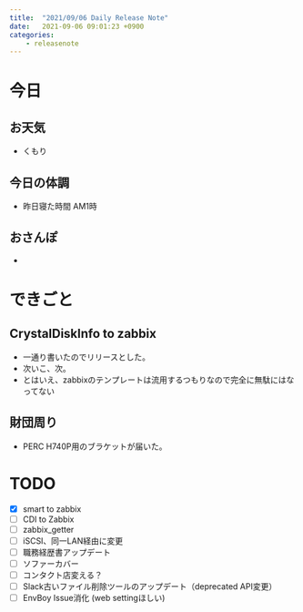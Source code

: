 ```yaml
---
title:  "2021/09/06 Daily Release Note"
date:   2021-09-06 09:01:23 +0900
categories:
    - releasenote
---
```

# 今日

## お天気

* くもり

## 今日の体調

* 昨日寝た時間 AM1時

## おさんぽ

* 

# できごと

## CrystalDiskInfo to zabbix

* 一通り書いたのでリリースとした。
* 次いこ、次。
* とはいえ、zabbixのテンプレートは流用するつもりなので完全に無駄にはなってない

## 財団周り

* PERC H740P用のブラケットが届いた。

# TODO 

- [x] smart to zabbix
- [ ] CDI to Zabbix
- [ ] zabbix_getter
- [ ] iSCSI、同一LAN経由に変更
- [ ] 職務経歴書アップデート
- [ ] ソファーカバー
- [ ] コンタクト店変える？
- [ ] Slack古いファイル削除ツールのアップデート（deprecated API変更）
- [ ] EnvBoy Issue消化 (web settingほしい)
